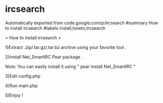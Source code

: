 # ircsearch
Automatically exported from code.google.com/p/ircsearch
#summary How to install ircsearch
#labels install,howto,ircsearch

= How to install ircsearch =

1)Extract .zip/.tar.gz/.tar.bz archive using your favorite tool .

2)Install  Net_SmartIRC Pear package .

  _Note:_ You can easily install it using "  pear install Net_SmartIRC  "

3)Edit config.php

4)Run main.php

5)Enjoy !
